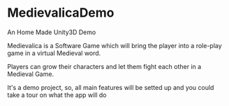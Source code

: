 # MedievalicaDemo
An Home Made Unity3D Demo

Medievalica is a Software Game which will bring the player into a role-play game in a virtual Medieval word.

Players can grow their characters and let them fight each other in a Medieval Game.

It's a demo project, so, all main features will be setted up and you could take a tour on what the app will do
